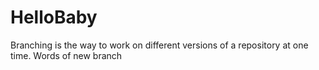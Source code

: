 # HelloBaby
Branching is the way to work on different versions of a repository at one time.
Words  of new branch
